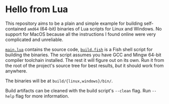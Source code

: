 # Hello from Lua
This repository aims to be a plain and simple example for building
self-contained `amd64` (64-bit) binaries of Lua scripts for Linux and Windows.
No support for MacOS because all the instructions I found online were very
complicated and unreliable.

[`main.lua`](main.lua) contains the source code, [`build.fish`](build.fish) is a
Fish shell script for building the binaries. The script assumes you have GCC and
Mingw 64-bit compiler toolchain installed. The rest it will figure out on its
own. Run it from the root of the project's source tree for best results, _but_
it should work from anywhere.

The binaries will be at `build/{linux,windows}/bin/`.

Build artifacts can be cleaned with the build script's `--clean` flag. Run
`--help` flag for more information.
